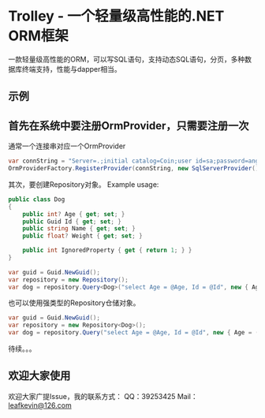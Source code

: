 # Trolley - 一个轻量级高性能的.NET ORM框架
一款轻量级高性能的ORM，可以写SQL语句，支持动态SQL语句，分页，多种数据库终端支持，性能与dapper相当。

示例
--------


首先在系统中要注册OrmProvider，只需要注册一次
------------------------------------------------------------

通常一个连接串对应一个OrmProvider

```csharp
var connString = "Server=.;initial catalog=Coin;user id=sa;password=angangyur;Connect Timeout=30";
OrmProviderFactory.RegisterProvider(connString, new SqlServerProvider(), true);

```
其次，要创建Repository对象。
Example usage:

```csharp
public class Dog
{
    public int? Age { get; set; }
    public Guid Id { get; set; }
    public string Name { get; set; }
    public float? Weight { get; set; }

    public int IgnoredProperty { get { return 1; } }
}            
            
var guid = Guid.NewGuid();
var repository = new Repository();
var dog = repository.Query<Dog>("select Age = @Age, Id = @Id", new { Age = (int?)null, Id = guid });
```

也可以使用强类型的Repository仓储对象。

```csharp
var guid = Guid.NewGuid();
var repository = new Repository<Dog>();
var dog = repository.Query("select Age = @Age, Id = @Id", new { Age = (int?)null, Id = guid });
```

待续。。。

欢迎大家使用
---------------------
欢迎大家广提Issue，我的联系方式：
QQ：39253425
Mail：leafkevin@126.com





